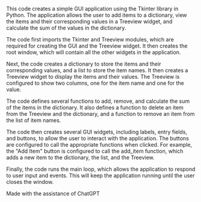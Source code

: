 This code creates a simple GUI application using the Tkinter library in Python. The application allows the user to add items to a dictionary, view the items and their corresponding values in a Treeview widget, and calculate the sum of the values in the dictionary.

The code first imports the Tkinter and Treeview modules, which are required for creating the GUI and the Treeview widget. It then creates the root window, which will contain all the other widgets in the application.

Next, the code creates a dictionary to store the items and their corresponding values, and a list to store the item names. It then creates a Treeview widget to display the items and their values. The Treeview is configured to show two columns, one for the item name and one for the value.

The code defines several functions to add, remove, and calculate the sum of the items in the dictionary. It also defines a function to delete an item from the Treeview and the dictionary, and a function to remove an item from the list of item names.

The code then creates several GUI widgets, including labels, entry fields, and buttons, to allow the user to interact with the application. The buttons are configured to call the appropriate functions when clicked. For example, the "Add Item" button is configured to call the add_item function, which adds a new item to the dictionary, the list, and the Treeview.

Finally, the code runs the main loop, which allows the application to respond to user input and events. This will keep the application running until the user closes the window.




Made with the assistance of ChatGPT